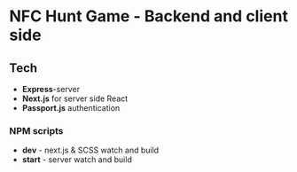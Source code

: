 # NFC Hunt Game - Backend and client side

## Tech
* __Express__-server
* __Next.js__ for server side React
* __Passport.js__ authentication


### NPM scripts
* __dev__ - next.js & SCSS watch and build
* __start__ - server watch and build